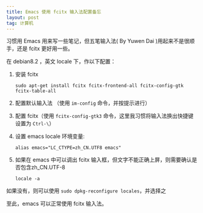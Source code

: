 ```yaml
---
title: Emacs 使用 fcitx 输入法配置备忘
layout: post
tag: 计算机
---
```


习惯用 Emacs 用来写一些笔记，但五笔输入法( By Yuwen Dai )用起来不是很顺手，还是 fcitx 更好用一些。

在 debian8.2 ，英文 locale 下，作以下配置：

1. 安装 fcitx

   ```shell
   sudo apt-get install fcitx fcitx-frontend-all fcitx-config-gtk fcitx-table-all
   ```
	
2. 配置默认输入法 （使用 `im-config` 命令，并按提示进行）

3. 配置 fcitx（使用 `fcitx-config-gtk3` 命令，这里我习惯将输入法换出快捷键设置为 `Ctrl-\`）

4. 设置 emacs locale 环境变量:

   ```shell
   alias emacs="LC_CTYPE=zh_CN.UTF8 emacs"
   ```
	
5. 如果在 emacs 中可以调出 fcitx 输入框，但文字不能正确上屏，则需要确认是否包含zh_CN.UTF-8

   ```shell
   locale -a
   ```
	
如果没有，则可以使用 `sudo dpkg-reconfigure locales`，并选择之
	
至此，emacs 可以正常使用 fcitx 输入法。


